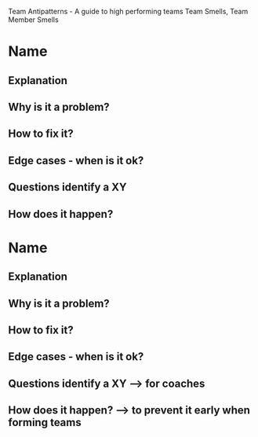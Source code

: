 Team Antipatterns - A guide to high performing teams
Team Smells, Team Member Smells

# Name
## Explanation

## Why is it a problem?

## How to fix it?

## Edge cases - when is it ok?

## Questions identify a XY

## How does it happen?


# Name
## Explanation

## Why is it a problem?

## How to fix it?

## Edge cases - when is it ok?

## Questions identify a XY --> for coaches

## How does it happen? --> to prevent it early when forming teams